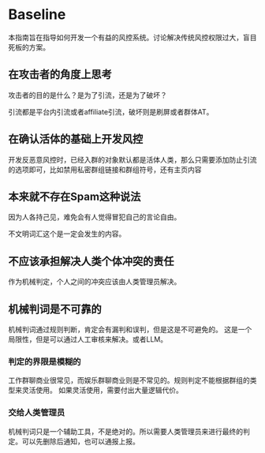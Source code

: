 # Baseline

本指南旨在指导如何开发一个有益的风控系统。讨论解决传统风控权限过大，盲目死板的方案。

## 在攻击者的角度上思考

攻击者的目的是什么？是为了引流，还是为了破坏？

引流都是平台内引流或者affiliate引流，破坏则是刷屏或者群体AT。

## 在确认活体的基础上开发风控

开发反恶意风控时，已经入群的对象默认都是活体人类，那么只需要添加防止引流的选项即可，比如禁用私密群组链接和群组符号，还有主页内容

## 本来就不存在Spam这种说法

因为人各持己见，难免会有人觉得冒犯自己的言论自由。

不文明词汇这个是一定会发生的内容。

## 不应该承担解决人类个体冲突的责任

作为机械判定，个人之间的冲突应该由人类管理员解决。

## 机械判词是不可靠的

机械判词通过规则判断，肯定会有漏判和误判，但是这是不可避免的。
这是一个局限性，但是可以通过人工审核来解决。或者LLM。

### 判定的界限是模糊的

工作群聊商业很常见，而娱乐群聊商业则是不常见的。规则判定不能根据群组的类型来灵活使用。
如果灵活使用，需要付出大量逻辑代价。

### 交给人类管理员

机械判词只是一个辅助工具，不是绝对的。所以需要人类管理员来进行最终的判定。可以先删除后通知，也可以通报上报。
